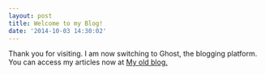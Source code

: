 ```yaml
---
layout: post
title: Welcome to my Blog!
date: '2014-10-03 14:30:02'
---
```


Thank you for visiting. I am now switching to Ghost, the blogging platform. You can access my articles now at <a href="http://hashin.github.io/blog" target="_blank">My old blog.</a> 

<script>
(function(w,t,gk,d,s,fs){if(w[gk])return;d=w.document;w[gk]=function(){
(w[gk]._=w[gk]._||[]).push(arguments)};s=d.createElement(t);s.async=!0;
s.src='//static.getkudos.me/widget.js';fs=d.getElementsByTagName(t)[0];
fs.parentNode.insertBefore(s,fs)})(window,'script','getkudos');

getkudos('create', 'hashin');
</script>




